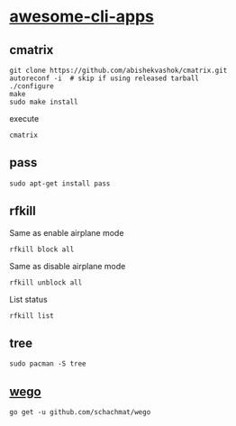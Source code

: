 # [awesome-cli-apps](https://github.com/agarrharr/awesome-cli-apps)

## cmatrix

```
git clone https://github.com/abishekvashok/cmatrix.git
autoreconf -i  # skip if using released tarball
./configure
make
sudo make install
```

execute
```
cmatrix
```

## pass
```
sudo apt-get install pass
```

## rfkill

Same as enable airplane mode
```
rfkill block all
```

Same as disable airplane mode
```
rfkill unblock all
```

List status
```
rfkill list
```

## tree
```
sudo pacman -S tree
```

## [wego](https://github.com/schachmat/wego)

```
go get -u github.com/schachmat/wego
```
